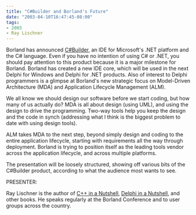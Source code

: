 ```yaml
---
title: "C#Builder and Borland's Future"
date: "2003-04-10T16:47:45-08:00"
tags:
- 2003
- Ray Lischner
---
```


Borland has announced <a href="http://www.borland.com/csharpbuilder/" target="_blank">C#Builder</a>, an IDE for Microsoft's .NET platform and the C# language. Even if you have no intention of using C# or .NET, you should pay attention to this product because it is a major milestone for Borland. Borland has created a new IDE core, which will be used in the next Delphi for Windows and Delphi for .NET products. Also of interest to Delphi programmers is a glimpse at Borland's new strategic focus on Model-Driven Architecture (MDA) and Application Lifecycle Management (ALM).

We all know we should design our software before we start coding, but how many of us actually do? MDA is all about design (using UML), and using the design to drive the programming. Two-way tools help you keep the design and the code in synch (addressing what I think is the biggest problem to date with using design tools).

ALM takes MDA to the next step, beyond simply design and coding to the entire application lifecycle, starting with requirements all the way through deployment. Borland is trying to position itself as the leading tools vendor across the application lifecycle, and across multiple platforms.

The presentation will be loosely structured, showing off various bits of the C#Builder product, according to what the audience most wants to see.

PRESENTER:

Ray Lischner is the author of [C++ in a Nutshell](http://tempest-sw.com/cpp/), [Delphi in a Nutshell](http://tempest-sw.com/nutshell), and other books. He speaks regularly at the Borland Conference and to user groups across the country.
